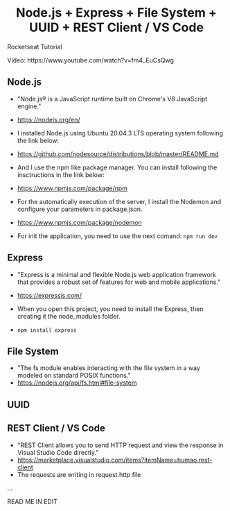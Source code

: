 
<h1 align="center">
Node.js + Express + File System + UUID + REST Client / VS Code
</h1>

<p> Rocketseat Tutorial </p>
<p> Video: https://www.youtube.com/watch?v=fm4_EuCsQwg</p>

## Node.js
- "Node.js® is a JavaScript runtime built on Chrome's V8 JavaScript engine."
- https://nodejs.org/en/

- I installed Node.js using Ubuntu 20.04.3 LTS operating system following the link below:
- https://github.com/nodesource/distributions/blob/master/README.md

- And I use the npm like package manager. You can install following the insctructions in the link below:
- https://www.npmjs.com/package/npm

- For the automatically execution of the server, I install the Nodemon and configure your parameters in package.json.
- https://www.npmjs.com/package/nodemon

- For init the application, you need to use the next comand:
```npm run dev```

## Express
- "Express is a minimal and flexible Node.js web application framework that provides a robust set of features for web and mobile applications."
- https://expressjs.com/

- When you open this project, you need to install the Express, then creating it the node_modules folder.
- ```npm install express```

## File System
- "The fs module enables interacting with the file system in a way modeled on standard POSIX functions."
- https://nodejs.org/api/fs.html#file-system

## UUID

## REST Client / VS Code
- "REST Client allows you to send HTTP request and view the response in Visual Studio Code directly."
- https://marketplace.visualstudio.com/items?itemName=humao.rest-client
- The requests are writing in request.http file

...

READ ME IN EDIT
